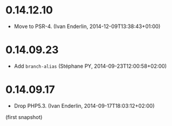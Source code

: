 # 0.14.12.10

  * Move to PSR-4. (Ivan Enderlin, 2014-12-09T13:38:43+01:00)

# 0.14.09.23

  * Add `branch-alias` (Stéphane PY, 2014-09-23T12:00:58+02:00)

# 0.14.09.17

  * Drop PHP5.3. (Ivan Enderlin, 2014-09-17T18:03:12+02:00)

(first snapshot)
